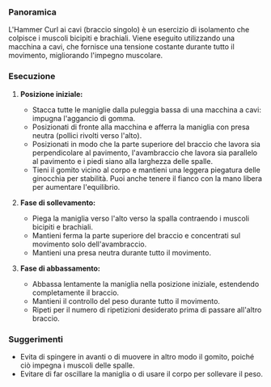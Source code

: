 ### Panoramica
L'Hammer Curl ai cavi (braccio singolo) è un esercizio di isolamento che colpisce i muscoli bicipiti e brachiali. Viene eseguito utilizzando una macchina a cavi, che fornisce una tensione costante durante tutto il movimento, migliorando l'impegno muscolare.

### Esecuzione
1. **Posizione iniziale:**
   - Stacca tutte le maniglie dalla puleggia bassa di una macchina a cavi: impugna l'aggancio di gomma.
   - Posizionati di fronte alla macchina e afferra la maniglia con presa neutra (pollici rivolti verso l'alto).
   - Posizionati in modo che la parte superiore del braccio che lavora sia perpendicolare al pavimento, l'avambraccio che lavora sia parallelo al pavimento e i piedi siano alla larghezza delle spalle.
   - Tieni il gomito vicino al corpo e mantieni una leggera piegatura delle ginocchia per stabilità. Puoi anche tenere il fianco con la mano libera per aumentare l'equilibrio.

2. **Fase di sollevamento:**
   - Piega la maniglia verso l'alto verso la spalla contraendo i muscoli bicipiti e brachiali.
   - Mantieni ferma la parte superiore del braccio e concentrati sul movimento solo dell'avambraccio.
   - Mantieni una presa neutra durante tutto il movimento.

3. **Fase di abbassamento:**
   - Abbassa lentamente la maniglia nella posizione iniziale, estendendo completamente il braccio.
   - Mantieni il controllo del peso durante tutto il movimento.
   - Ripeti per il numero di ripetizioni desiderato prima di passare all'altro braccio.

### Suggerimenti
- Evita di spingere in avanti o di muovere in altro modo il gomito, poiché ciò impegna i muscoli delle spalle.
- Evitare di far oscillare la maniglia o di usare il corpo per sollevare il peso.